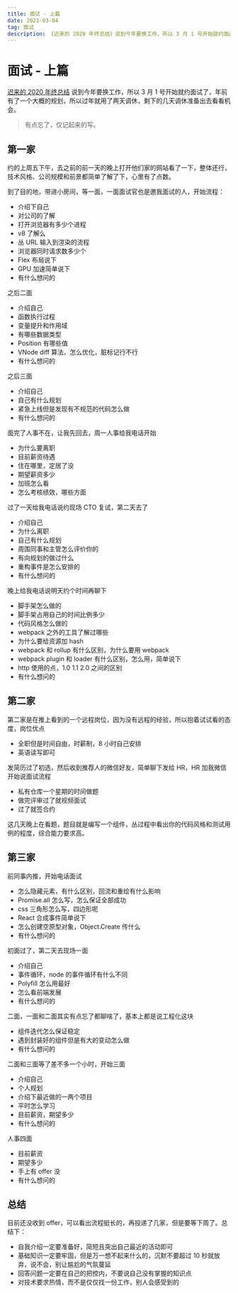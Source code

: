 ```yaml
---
title: 面试 - 上篇
date: 2021-03-04
tag: 面试
description: 《迟来的 2020 年终总结》说到今年要换工作，所以 3 月 1 号开始就约面试了，年前有了一个大概的规划，所以过年就用了两天调休，剩下的几天调休准备出去看看机会。
---
```


# 面试 - 上篇

[迟来的 2020 年终总结](/posts/2021/2020-final) 说到今年要换工作，所以 3 月 1 号开始就约面试了，年前有了一个大概的规划，所以过年就用了两天调休，剩下的几天调休准备出去看看机会。

> 有点忘了，仅记起来的写。

## 第一家

约的上周五下午，去之前的前一天的晚上打开他们家的网站看了一下，整体还行，技术风格、公司规模和前景都简单了解了下，心里有了点数。

到了目的地，带进小房间，等一面，一面面试官也是邀我面试的人，开始流程：

- 介绍下自己
- 对公司的了解
- 打开浏览器有多少个进程
- v8 了解么
- 丛 URL 输入到渲染的流程
- 浏览器同时请求数多少个
- Flex 布局说下
- GPU 加速简单说下
- 有什么想问的

之后二面

- 介绍自己
- 函数执行过程
- 变量提升和作用域
- 有哪些数据类型
- Position 有哪些值
- VNode diff 算法，怎么优化，脏标记行不行
- 有什么想问的

之后三面

- 介绍自己
- 自己有什么规划
- 紧急上线但是发现有不规范的代码怎么做
- 有什么想问的

面完了人事不在，让我先回去，周一人事给我电话开始

- 为什么要离职
- 目前薪资待遇
- 住在哪里，定居了没
- 期望薪资多少
- 加班怎么看
- 怎么考核绩效，哪些方面

过了一天给我电话说约现场 CTO 复试，第二天去了

- 介绍自己
- 为什么离职
- 自己有什么规划
- 周围同事和主管怎么评价你的
- 有向规划的做过什么
- 重构事件是怎么安排的
- 有什么想问的

晚上给我电话说明天约个时间再聊下

- 脚手架怎么做的
- 脚手架占用自己的时间比例多少
- 代码风格怎么做的
- webpack 之外的工具了解过哪些
- 为什么要给资源加 hash
- webpack 和 rollup 有什么区别，为什么要用 webpack
- webpack plugin 和 loader 有什么区别，怎么用，简单说下
- http 使用的点，1.0 1.1 2.0 之间的区别
- 有什么想问的

## 第二家

第二家是在推上看到的一个远程岗位，因为没有远程的经验，所以抱着试试看的态度，岗位优点

- 全职但是时间自由，时薪制，8 小时自己安排
- 英语读写即可

发简历过了初选，然后收到推荐人的微信好友，简单聊下发给 HR，HR 加我微信开始说面试流程

- 私有仓库一个星期的时间做题
- 做完评审过了就视频面试
- 过了就签合约

这几天晚上在看题，题目就是编写一个组件，丛过程中看出你的代码风格和测试用例的程度，综合能力要求高。

## 第三家

前同事内推，开始电话面试

- 怎么隐藏元素，有什么区别，回流和重绘有什么影响
- Promise.all 怎么写，怎么保证全部成功
- css 三角形怎么写，四边形呢
- React 合成事件简单说下
- 怎么创建空原型对象，Object.Create 传什么
- 有什么想问的

初面过了，第二天去现场一面

- 介绍自己
- 事件循环，node 的事件循环有什么不同
- Polyfill 怎么用最好
- 怎么看前端发展
- 有什么想问的

二面，一面和二面其实有点忘了都聊啥了，基本上都是说工程化这块

- 组件迭代怎么保证稳定
- 遇到封装好的组件但是有大的变动怎么做
- 有什么想问的

二面和三面等了差不多一个小时，开始三面

- 介绍自己
- 个人规划
- 介绍下最近做的一两个项目
- 平时怎么学习
- 目前薪资，期望多少
- 有什么想问的

人事四面

- 目前薪资
- 期望多少
- 手上有 offer 没
- 有什么想问的

## 总结

目前还没收到 offer，可以看出流程挺长的，再投递了几家，但是要等下周了。总结下：

- 自我介绍一定要准备好，简短且突出自己最近的活动即可
- 基础知识一定要牢固，但是万一想不起来什么的，沉默不要超过 10 秒就放弃，说不会，别让尴尬的气氛蔓延
- 回答问题一定要在自己的把控内，不要说自己没有掌握的知识点
- 对技术要求热情，而不是仅仅找一份工作，别人会感受到的
